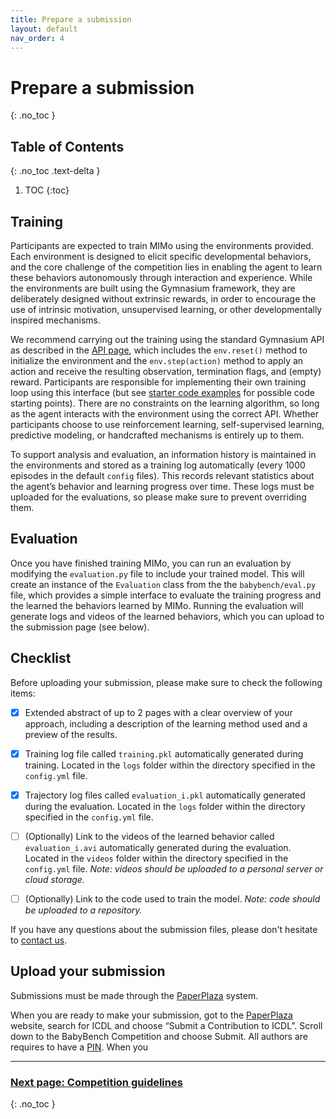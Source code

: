```yaml
---
title: Prepare a submission
layout: default
nav_order: 4
---
```


# Prepare a submission
{: .no_toc }

## Table of Contents
{: .no_toc .text-delta }

1. TOC
{:toc}


## Training

Participants are expected to train MIMo using the environments provided. Each environment is designed to elicit specific developmental behaviors, and the core challenge of the competition lies in enabling the agent to learn these behaviors autonomously through interaction and experience. While the environments are built using the Gymnasium framework, they are deliberately designed without extrinsic rewards, in order to encourage the use of intrinsic motivation, unsupervised learning, or other developmentally inspired mechanisms.

We recommend carrying out the training using the standard Gymnasium API as described in the [API page](../api), which includes the `env.reset()` method to initialize the environment and the `env.step(action)` method to apply an action and receive the resulting observation, termination flags, and (empty) reward. Participants are responsible for implementing their own training loop using this interface (but see [starter code examples](../start/) for possible code starting points). There are no constraints on the learning algorithm, so long as the agent interacts with the environment using the correct API. Whether participants choose to use reinforcement learning, self-supervised learning, predictive modeling, or handcrafted mechanisms is entirely up to them.

To support analysis and evaluation, an information history is maintained in the environments and stored as a training log automatically (every 1000 episodes in the default `config` files). This records relevant statistics about the agent’s behavior and learning progress over time. These logs must be uploaded for the evaluations, so please make sure to prevent overriding them. 


## Evaluation

Once you have finished training MIMo, you can run an evaluation by modifying the ``evaluation.py`` file to include your trained model. This will create an instance of the `Evaluation` class from the the ``babybench/eval.py`` file,  which provides a simple interface to evaluate the training progress and the learned the behaviors learned by MIMo. Running the evaluation will generate logs and videos of the learned behaviors, which you can upload to the submission page (see below).


## Checklist

Before uploading your submission, please make sure to check the following items:

- [x] Extended abstract of up to 2 pages with a clear overview of your approach, including a description of the learning method used and a preview of the results.

- [x] Training log file called `training.pkl` automatically generated during training. Located in the `logs` folder within the directory specified in the `config.yml` file.

- [x] Trajectory log files called `evaluation_i.pkl` automatically generated during the evaluation. Located in the `logs` folder within the directory specified in the `config.yml` file.

- [ ] (Optionally) Link to the videos of the learned behavior called `evaluation_i.avi` automatically generated during the evaluation. Located in the `videos` folder within the directory specified in the `config.yml` file. *Note: videos should be uploaded to a personal server or cloud storage.*

- [ ] (Optionally) Link to the code used to train the model. *Note: code should be uploaded to a repository.*

If you have any questions about the submission files, please don't hesitate to [contact us](mailto:fcomlop@gmail.com).



## Upload your submission

Submissions must be made through the [PaperPlaza](https://ras.papercept.net/) system.

When you are ready to make your submission, got to the [PaperPlaza](https://ras.papercept.net/) website, search for ICDL and choose “Submit a Contribution to ICDL”. Scroll down to the BabyBench Competition and choose Submit. All authors are requires to have a [PIN](https://ras.papercept.net/conferences/scripts/pinwizard.pl). When you

---

### [Next page: Competition guidelines](../competition)
{: .no_toc }